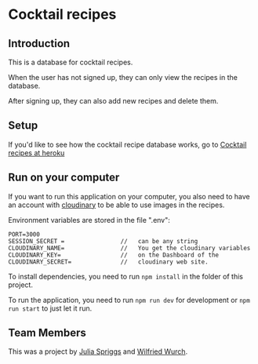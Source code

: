 # Cocktail recipes

## Introduction 

This is a database for cocktail recipes.

When the user has not signed up, they can only view the recipes in the database.

After signing up, they can also add new recipes and delete them.

## Setup

If you'd like to see how the cocktail recipe database works, go to [Cocktail recipes at heroku](https://cocktail-recipes-db.herokuapp.com/)

## Run on your computer

If you want to run this application on your computer, you also need to have an account with [cloudinary](https://cloudinary.com/) to be able to use images in the recipes.

Environment variables are stored in the file ".env":

```
PORT=3000
SESSION_SECRET =                //   can be any string
CLOUDINARY_NAME=                //   You get the cloudinary variables
CLOUDINARY_KEY=                 //   on the Dashboard of the
CLOUDINARY_SECRET=              //   cloudinary web site.
```

To install dependencies, you need to run `npm install` in the folder of this project.

To run the application, you need to run `npm run dev` for development or `npm run start` to just let it run.

## Team Members

This was a project by [Julia Spriggs](https://github.com/julia-spriggs) and [Wilfried Wurch](https://github.com/wilfried68/).
